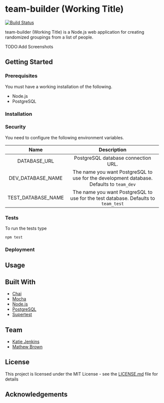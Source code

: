 # team-builder (Working Title)

[![Build Status](https://travis-ci.org/ghost-/team-builder.svg?branch=master)](https://travis-ci.org/ghost-/team-builder)

team-builder (Working Title) is a Node.js web application for creating randomized groupings from a list of people.  

TODO:Add Screenshots

## Getting Started

### Prerequisites

You must have a working installation of the following.

- Node.js
- PostgreSQL

### Installation

### Security

You need to configure the following environment variables.

|     Name     |             Description             |
| :----------: | :---------------------------------: |
| DATABASE_URL | PostgreSQL database connection URL. |
| DEV_DATABASE_NAME | The name you want PostgreSQL to use for the development database.  Defaults to `team_dev`
| TEST_DATABASE_NAME | The name you want PostgreSQL to use for the test database.  Defaults to `team_test` |

### Tests

To run the tests type

```
npm test
```

### Deployment

## Usage

## Built With

- [Chai](http://chaijs.com/)
- [Mocha](https://mochajs.org/)
- [Node.js](https://nodejs.org/)
- [PostgreSQL](https://www.postgresql.org/)
- [Supertest](https://github.com/visionmedia/supertest#readme)

## Team

- [Katie Jenkins](https://github.com/KatieAJenkins)
- [Mathew Brown](https://github.com/ghost-)

## License

This project is licensed under the MIT License - see the [LICENSE.md](LICENSE.md) file for details

## Acknowledgements
